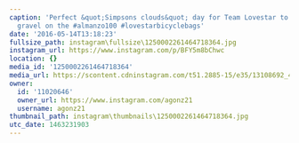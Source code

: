 ```yaml
---
caption: 'Perfect &quot;Simpsons clouds&quot; day for Team Lovestar to crush some
  gravel on the #almanzo100 #lovestarbicyclebags'
date: '2016-05-14T13:18:23'
fullsize_path: instagram\fullsize\1250002261464718364.jpg
instagram_url: https://www.instagram.com/p/BFY5m8bChwc
location: {}
media_id: '1250002261464718364'
media_url: https://scontent.cdninstagram.com/t51.2885-15/e35/13108692_490700344471298_264930149_n.jpg?ig_cache_key=MTI1MDAwMjI2MTQ2NDcxODM2NA%3D%3D.2
owner:
  id: '11020646'
  owner_url: https://www.instagram.com/agonz21
  username: agonz21
thumbnail_path: instagram\thumbnails\1250002261464718364.jpg
utc_date: 1463231903
---
```

